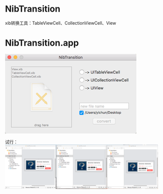 # NibTransition
xib转换工具：TableViewCell、CollectionViewCell、View  

# NibTransition.app
![NibTransition.app](https://github.com/youlianchun/NibTransition/blob/master/NibTransition.png)

试行：
![test](https://github.com/youlianchun/NibTransition/blob/master/test.png)

